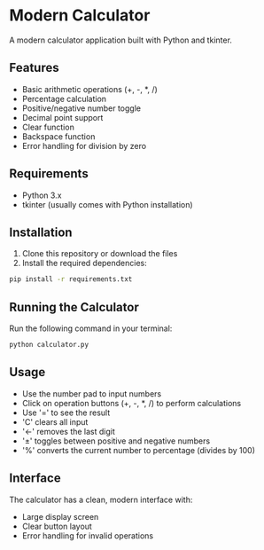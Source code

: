 # Modern Calculator

A modern calculator application built with Python and tkinter.

## Features

- Basic arithmetic operations (+, -, *, /)
- Percentage calculation
- Positive/negative number toggle
- Decimal point support
- Clear function
- Backspace function
- Error handling for division by zero

## Requirements

- Python 3.x
- tkinter (usually comes with Python installation)

## Installation

1. Clone this repository or download the files
2. Install the required dependencies:
```bash
pip install -r requirements.txt
```

## Running the Calculator

Run the following command in your terminal:
```bash
python calculator.py
```

## Usage

- Use the number pad to input numbers
- Click on operation buttons (+, -, *, /) to perform calculations
- Use '=' to see the result
- 'C' clears all input
- '←' removes the last digit
- '±' toggles between positive and negative numbers
- '%' converts the current number to percentage (divides by 100)

## Interface

The calculator has a clean, modern interface with:
- Large display screen
- Clear button layout
- Error handling for invalid operations 